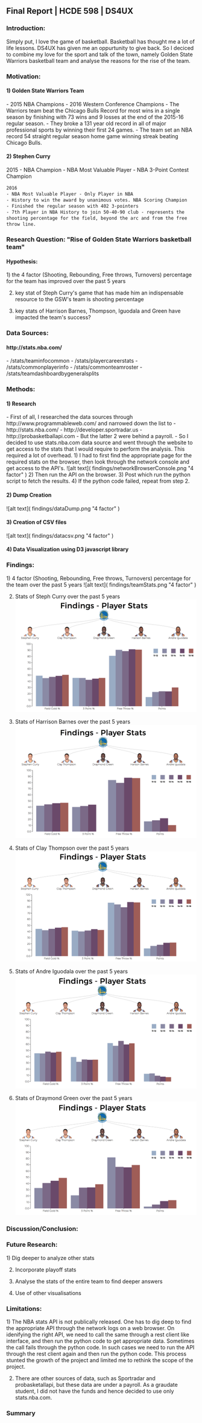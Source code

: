 <h2> Final Report | HCDE 598 | DS4UX </h2>

<h3> Introduction: </h3>
Simply put, I love the game of basketball. Basketball has thought me a lot of life lessons. DS4UX has given me an oppurtunity to give back. So I deciced to combine my love for the sport and talk of the town, namely Golden State Warriors basketball team and analyse the reasons for the rise of the team.


<h3> Motivation: </h3>
<h4> 1) Golden State Warriors Team </h4>
    - 2015 NBA Champions
    - 2016 Western Conference Champions
    - The Warriors team beat the Chicago Bulls Record for most wins in a single season by finishing with 73 wins and 9 losses at the end of the 2015-16 regular season.
    - They broke a 131 year old record in all of major professional sports by winning their first 24 games.
    - The team set an NBA record 54 straight regular season home game winning streak beating Chicago Bulls.

<h4> 2) Stephen Curry </h4>
    2015
    - NBA Champion
    - NBA Most Valuable Player
    - NBA 3-Point Contest Champion

    2016
    - NBA Most Valuable Player - Only Player in NBA
    - History to win the award by unanimous votes. NBA Scoring Champion
    - Finished the regular season with 402 3-pointers
    - 7th Player in NBA History to join 50-40-90 club - represents the shooting percentage for the field, beyond the arc and from the free throw line.

<h3> Research Question: "Rise of Golden State Warriors basketball team" </h3>
<h4> Hypothesis: </h4>
1) the 4 factor (Shooting, Rebounding, Free throws, Turnovers) percentage for the team has improved over the past 5 years

2) key stat of Steph Curry's game that has made him an indispensable resource to the GSW's team is shooting percentage

3) key stats of Harrison Barnes, Thompson, Iguodala and Green have impacted the team's success?


<h3> Data Sources: </h3>
<h4> http://stats.nba.com/ </h4>
    - /stats/teaminfocommon
    - /stats/playercareerstats
    - /stats/commonplayerinfo 
    - /stats/commonteamroster
    - /stats/teamdashboardbygeneralsplits

<h3> Methods: </h3>
<h4> 1) Research </h4>
    - First of all, I researched the data sources through http://www.programmableweb.com/ and narrowed down the list to
        - http://stats.nba.com/
        - http://developer.sportradar.us
        - http://probasketballapi.com
    - But the latter 2 were behind a payroll.
    - So I decided to use stats.nba.com data source and went through the website to get access to the stats that I would require to perform the analysis. This required a lot of overhead. 
        1) I had to first find the appropriate page for the required stats on the browser, then look through the network console and get access to the API's.
        ![alt text]( findings/networkBrowserConsole.png "4 factor" )
        2) Then run the API on the browser.
        3) Post which run the python script to fetch the results.
        4) If the python code failed, repeat from step 2.

<h4> 2) Dump Creation </h4>
![alt text]( findings/dataDump.png "4 factor" )

<h4> 3) Creation of CSV files </h4>
![alt text]( findings/datacsv.png "4 factor" ) 

<h4> 4) Data Visualization using D3 javascript library </h4>


<h3> Findings: </h3>
1) 4 factor (Shooting, Rebounding, Free throws, Turnovers) percentage for the team over the past 5 years
![alt text]( findings/teamStats.png "4 factor" ) 

2) Stats of Steph Curry over the past 5 years
![alt text]( findings/CurryStats.png "4 factor" )

3) Stats of Harrison Barnes over the past 5 years
![alt text]( findings/BarnesStats.png "4 factor" )

4) Stats of Clay Thompson over the past 5 years
![alt text]( findings/ThompsonStats.png "4 factor" )

5) Stats of Andre Iguodala over the past 5 years
![alt text]( findings/IguodalaStats.png "4 factor" )

6) Stats of Draymond Green over the past 5 years
![alt text]( findings/GreenStats.png "4 factor" )


<h3> Discussion/Conclusion: </h3>


<h3> Future Research: </h3>
1) Dig deeper to analyze other stats

2) Incorporate playoff stats

3) Analyse the stats of the entire team to find deeper answers

4) Use of other visualisations


<h3> Limitations: </h3>
1) The NBA stats API is not publically released. One has to dig deep to find the appropriate API through the network logs on a web browser. On idenifying the right API, we need to call the same through a rest client like interface, and then run the python code to get appropriate data. 
Sometimes the call fails through the python code. In such cases we need to run the API through the rest client again and then run the python code. This process stunted the growth of the project and limited me to rethink the scope of the project.

2) There are other sources of data, such as Sportradar and probasketallapi, but these data are under a payroll. As a graudate student, I did not have the funds and hence decided to use only stats.nba.com.

<h3> Summary </h3>


    
